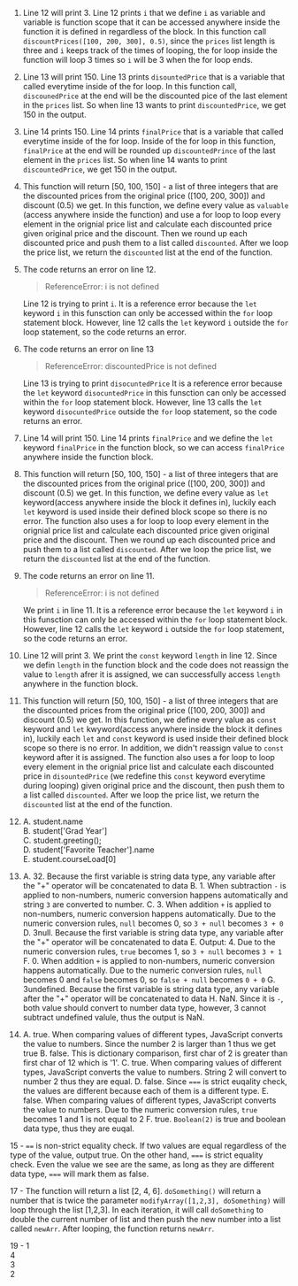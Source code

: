 1. Line 12 will print 3. 
   Line 12 prints `i` that we define `i` as variable and variable is function scope that it can be accessed anywhere inside the function it is defined in regardless of the block. In this function call ```discountPrices([100, 200, 300], 0.5)```, since the `prices` list length is three and `i` keeps track of the times of looping, the for loop inside the function will loop 3 times so `i` will be 3 when the for loop ends.
2. Line 13 will print 150. 
   Line 13 prints `disountedPrice` that is a variable that called everytime inside of the for loop. In this function call, `discounedPrice` at the end will be the discounted pice of the last element in the `prices` list. So when line 13 wants to print `discountedPrice`, we get 150 in the output.
3. Line 14 prints 150. 
   Line 14 prints `finalPrice` that is a variable that called everytime inside of the for loop. Inside of the for loop in this function, `finalPrice` at the end will be rounded up `discountedPrince` of the last element in the `prices` list. So when line 14 wants to print `discountedPrice`, we get 150 in the output.
4. This function will return [50, 100, 150] - a list of three integers that are the discounted prices from the original price ([100, 200, 300]) and discount (0.5) we get.
   In this function, we define every value as `valuable` (access anywhere inside the function) and use a for loop to loop every element in the orignial price list and calculate each discounted price given original price and the discount. Then we round up each discounted price and push them to a list called `discounted`. After we loop the price list, we return the `discounted` list at the end of the function.
5. The code returns an error on line 12. 
   >ReferenceError: i is not defined

   Line 12 is trying to print `i`. It is a reference error because the `let` keyword `i` in this funsction can only be accessed within the `for` loop statement block. However, line 12 calls the `let` keyword `i` outside the `for` loop statement, so the code returns an error.
6. The code returns an error on line 13 
   >ReferenceError: discountedPrice is not defined

   Line 13 is trying to print `disocuntedPrice` It is a reference error because the `let` keyword `disocuntedPrice` in this funsction can only be accessed within the `for` loop statement block. However, line 13 calls the `let` keyword `disocuntedPrice` outside the `for` loop statement, so the code returns an error.
7. Line 14 will print 150. 
   Line 14 prints `finalPrice` and we define the `let` keyword `finalPrice` in the function block, so we can access `finalPrice` anywhere inside the function block. 
8. This function will return [50, 100, 150] - a list of three integers that are the discounted prices from the original price ([100, 200, 300]) and discount (0.5) we get.
   In this function, we define every value as `let` keyword(access anywhere inside the block it defines in), luckily each `let` keyword is used inside their defined block scope so there is no error. The function also uses a for loop to loop every element in the orignial price list and calculate each discounted price given original price and the discount. Then we round up each discounted price and push them to a list called `discounted`. After we loop the price list, we return the `discounted` list at the end of the function.
9.  The code returns an error on line 11. 
    >ReferenceError: i is not defined
    
    We print `i` in line 11. It is a reference error because the `let` keyword `i` in this funsction can only be accessed within the `for` loop statement block. However, line 12 calls the `let` keyword `i` outside the `for` loop statement, so the code returns an error.
10. Line 12 will print 3. 
    We print the `const` keyword `length` in line 12. Since we defin `length` in the function block and the code does not reassign the value to `length` afrer it is assigned, we can successfully access `length` anywhere in the function block.
11. This function will return [50, 100, 150] - a list of three integers that are the discounted prices from the original price ([100, 200, 300]) and discount (0.5) we get. 
     In this function, we define every value as `const` keyword and `let` kwyword(access anywhere inside the block it defines in), luckily each `let` and `const` keyword is used inside their defined block scope so there is no error. In addition, we didn't reassign value to `const` keyword after it is assigned. The function also uses a for loop to loop every element in the orignial price list and calculate each discounted price in `disountedPrice` (we redefine this `const` keyword everytime during looping) given original price and the discount, then push them to a list called `discounted`. After we loop the price list, we return the `discounted` list at the end of the function.
12. A. student.name <br>
    B. student['Grad Year'] <br>
    C. student.greeting(); <br>
    D. student['Favorite Teacher'].name <br>
    E. student.courseLoad[0]
13. A. 32. Because the first variable is string data type, any variable after the "+" operator will be concatenated to data
    B. 1. When subtraction `-` is applied to non-numbers, numeric conversion happens automatically and string `3` are converted to number.
    C. 3. When addition `+` is applied to non-numbers, numeric conversion happens automatically. Due to the numeric conversion rules, `null` becomes 0, so `3 + null` becomes `3 + 0`
    D. 3null. Because the first variable is string data type, any variable after the "+" operator will be concatenated to data
    E. Output: 4. Due to the numeric conversion rules, `true` becomes 1, so `3 + null` becomes `3 + 1`
    F. 0. When addition `+` is applied to non-numbers, numeric conversion happens automatically. Due to the numeric conversion rules, `null` becomes 0 and `false` becomes 0, so `false + null` becomes `0 + 0`
    G. 3undefined. Because the first variable is string data type, any variable after the "+" operator will be concatenated to data
    H. NaN. Since it is `-`, both value should convert to number data type, however, 3 cannot subtract undefined valule, thus the output is NaN.
14. A. true. When comparing values of different types, JavaScript converts the value to numbers. Since the number 2 is larger than 1 thus we get true
    B. false. This is dictionary comparison, first char of 2 is greater than first char of 12 which is '1'.
    C. true. When comparing values of different types, JavaScript converts the value to numbers. String 2 will convert to number 2 thus they are equal.
    D. false. Since `===` is strict euqality check, the values are different because each of them is a different type.
    E. false. When comparing values of different types, JavaScript converts the value to numbers. Due to the numeric conversion rules, `true` becomes 1 and 1 is not equal to 2
    F. true. `Boolean(2)` is true and boolean data type, thus they are euqal.

15 -  `==` is non-strict equality check. If two values are equal regardless of the type of the value, output true. On the other hand, `===` is strict equality check. Even the value we see are the same, as long as they are different data type, `===` will mark them as false.

17 - The function will return a list [2, 4, 6].
    `doSomething()` will return a number that is twice the parameter
    `modifyArray([1,2,3], doSomething)` will loop through the list [1,2,3]. In each iteration, it will call `doSomething` to double the current number of list and then push the new number into a list called `newArr`. After looping, the function returns `newArr`.

19 - 1<br>4<br>3<br>2